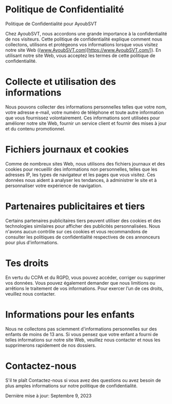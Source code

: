  # Politique de Confidentialité
Politique de Confidentialité pour AyoubSVT

Chez AyoubSVT, nous accordons une grande importance à la confidentialité de nos visiteurs. Cette politique de confidentialité explique comment nous collectons, utilisons et protégeons vos informations lorsque vous visitez notre site Web ((www.AyoubSVT.com)[https://www.AyoubSVT.com/]). En utilisant notre site Web, vous acceptez les termes de cette politique de confidentialité.

 # Collecte et utilisation des informations

Nous pouvons collecter des informations personnelles telles que votre nom, votre adresse e-mail, votre numéro de téléphone et toute autre information que vous fournissez volontairement. Ces informations sont utilisées pour améliorer notre site Web, fournir un service client et fournir des mises à jour et du contenu promotionnel.

 # Fichiers journaux et cookies

Comme de nombreux sites Web, nous utilisons des fichiers journaux et des cookies pour recueillir des informations non personnelles, telles que les adresses IP, les types de navigateur et les pages que vous visitez. Ces données nous aident à analyser les tendances, à administrer le site et à personnaliser votre expérience de navigation.

 # Partenaires publicitaires et tiers

Certains partenaires publicitaires tiers peuvent utiliser des cookies et des technologies similaires pour afficher des publicités personnalisées. Nous n'avons aucun contrôle sur ces cookies et vous recommandons de consulter les politiques de confidentialité respectives de ces annonceurs pour plus d'informations.

 # Tes droits

En vertu du CCPA et du RGPD, vous pouvez accéder, corriger ou supprimer vos données. Vous pouvez également demander que nous limitions ou arrêtions le traitement de vos informations. Pour exercer l’un de ces droits, veuillez nous contacter.

 # Informations pour les enfants

Nous ne collectons pas sciemment d'informations personnelles sur des enfants de moins de 13 ans. Si vous pensez que votre enfant a fourni de telles informations sur notre site Web, veuillez nous contacter et nous les supprimerons rapidement de nos dossiers.

 # Contactez-nous

S'il te plaît Contactez-nous si vous avez des questions ou avez besoin de plus amples informations sur notre politique de confidentialité.

Dernière mise à jour: Septembre 9, 2023
